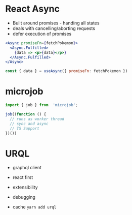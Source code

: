 # React Async

- Built around promises - handing all states
- deals with cancelling/aborting requests
- defer execution of promises

```jsx
<Async promiseFn={fetchPokemon}>
  <Async.Fulfilled>
    {data => <p>{data}</p>}
  </Async.Fulfilled>
</Async>
```

```jsx
const { data } = useAsync({ promiseFn: fetchPokemon })
```

# microjob
```js
import { job } from  'microjob';

job((function () {
  // runs as worker thread
  // sync and async
  // TS Support
})())
```


# URQL

- graphql client
- react first
- extensibility

- debugging
- cache
`yarn add urql`